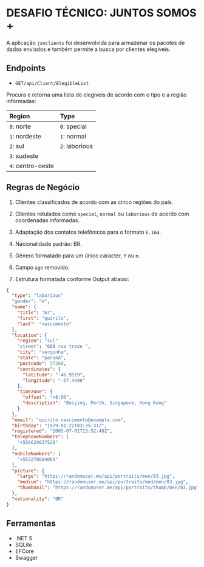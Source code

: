 # DESAFIO TÉCNICO: JUNTOS SOMOS +

A aplicação `jsmclients` foi desenvolvida para armazenar os pacotes de dados enviados e também permite a busca por clientes elegíveis.


## Endpoints

- `GET/api/Client/ElegibleList`

Procura e retorna uma lista de elegíveis de acordo com o tipo e a região informadas:

| Region | Type |
|:---|:---|
| `0`: norte | `0`: special |
| `1`: nordeste | `1`: normal |
| `2`: sul | `2`: laborious |
| `3`: sudeste |
| `4`: centro-oeste |


## Regras de Negócio

1. Clientes classificados de acordo com as cinco regiões do país.

2. Clientes rotulados como `special`, `normal` ou `laborious` de acordo com coordenadas informadas.

3. Adaptação dos contatos telefônicos para o formato `E.164`.

4. Nacionalidade padrão: BR.

5. Gênero formatado para um único caracter, `f` ou `m`.

6. Campo `age` removido.

7. Estrutura formatada conforme Output abaixo:

```json
{
  "type": "laborious"
  "gender": "m",
  "name": {
    "title": "mr",
    "first": "quirilo",
    "last": "nascimento"
  },
  "location": {
    "region": "sul"
    "street": "680 rua treze ",
    "city": "varginha",
    "state": "paraná",
    "postcode": 37260,
    "coordinates": {
      "latitude": "-46.9519",
      "longitude": "-57.4496"
    },
    "timezone": {
      "offset": "+8:00",
      "description": "Beijing, Perth, Singapore, Hong Kong"
    }
  },
  "email": "quirilo.nascimento@example.com",
  "birthday": "1979-01-22T03:35:31Z",
  "registered": "2005-07-01T13:52:48Z",
  "telephoneNumbers": [
    "+556629637520"
  ],
  "mobileNumbers": [
    "+553270684089"
  ],
  "picture": {
    "large": "https://randomuser.me/api/portraits/men/83.jpg",
    "medium": "https://randomuser.me/api/portraits/med/men/83.jpg",
    "thumbnail": "https://randomuser.me/api/portraits/thumb/men/83.jpg"
  },
  "nationality": "BR"
}
```


## Ferramentas

- .NET 5
- SQLite
- EFCore
- Swagger
